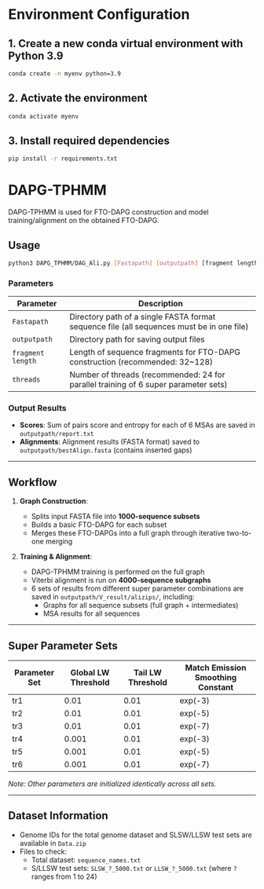 # Environment Configuration

## 1. Create a new conda virtual environment with Python 3.9

```bash
conda create -n myenv python=3.9
```

## 2. Activate the environment

```bash
conda activate myenv
```

## 3. Install required dependencies

```bash
pip install -r requirements.txt
```

# DAPG-TPHMM

DAPG-TPHMM is used for FTO-DAPG construction and model training/alignment on the obtained FTO-DAPG.

## Usage

```bash
python3 DAPG_TPHMM/DAG_Ali.py [Fastapath] [outputpath] [fragment length] [threads]
```

### Parameters

| Parameter         | Description                                                  |
| ----------------- | ------------------------------------------------------------ |
| `Fastapath`       | Directory path of a single FASTA format sequence file (all sequences must be in one file) |
| `outputpath`      | Directory path for saving output files                       |
| `fragment length` | Length of sequence fragments for FTO-DAPG construction (recommended: 32~128) |
| `threads`         | Number of threads (recommended: 24 for parallel training of 6 super parameter sets) |

### Output Results
- **Scores**: Sum of pairs score and entropy for each of 6 MSAs are saved in `outputpath/report.txt`
- **Alignments**: Alignment results (FASTA format) saved to `outputpath/bestAlign.fasta` (contains inserted gaps)

---

## Workflow
1. **Graph Construction**:
   - Splits input FASTA file into **1000-sequence subsets**
   - Builds a basic FTO-DAPG for each subset
   - Merges these FTO-DAPGs into a full graph through iterative two-to-one merging

2. **Training & Alignment**:
   - DAPG-TPHMM training is performed on the full graph
   - Viterbi alignment is run on **4000-sequence subgraphs**
   - 6 sets of results from different super parameter combinations are saved in `outputpath/V_result/alizips/`, including:
     - Graphs for all sequence subsets (full graph + intermediates)
     - MSA results for all sequences

---

## Super Parameter Sets
| Parameter Set | Global LW Threshold | Tail LW Threshold | Match Emission Smoothing Constant |
| ------------- | ------------------- | ----------------- | --------------------------------- |
| tr1           | 0.01                | 0.01              | exp(-3)                           |
| tr2           | 0.01                | 0.01              | exp(-5)                           |
| tr3           | 0.01                | 0.01              | exp(-7)                           |
| tr4           | 0.001               | 0.01              | exp(-3)                           |
| tr5           | 0.001               | 0.01              | exp(-5)                           |
| tr6           | 0.001               | 0.01              | exp(-7)                           |

*Note: Other parameters are initialized identically across all sets.*

---

## Dataset Information
- Genome IDs for the total genome dataset and SLSW/LLSW test sets are available in `Data.zip`
- Files to check:
  - Total dataset: `sequence_names.txt`
  - S/LLSW test sets: `SLSW_?_5000.txt` or `LLSW_?_5000.txt` (where `?` ranges from 1 to 24)

